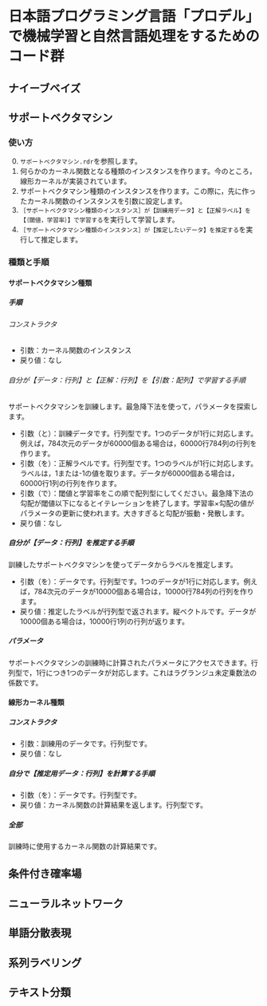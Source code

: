 # 日本語プログラミング言語「プロデル」で機械学習と自然言語処理をするためのコード群

## ナイーブベイズ

## サポートベクタマシン

### 使い方
0. `サポートベクタマシン.rdr`を参照します。
0. 何らかのカーネル関数となる種類のインスタンスを作ります。今のところ，線形カーネルが実装されています。
0. サポートベクタマシン種類のインスタンスを作ります。この際に，先に作ったカーネル関数のインスタンスを引数に設定します。
0. `［サポートベクタマシン種類のインスタンス］が【訓練用データ】と【正解ラベル】を【｛閾値，学習率｝】で学習する`を実行して学習します。
0. `［サポートベクタマシン種類のインスタンス］が【推定したいデータ】を推定する`を実行して推定します。

### 種類と手順

#### サポートベクタマシン種類

##### 手順

###### コンストラクタ
* 引数：カーネル関数のインスタンス
* 戻り値：なし

###### 自分が【データ：行列】と【正解：行列】を【引数：配列】で学習する手順
サポートベクタマシンを訓練します。最急降下法を使って，パラメータを探索します。
* 引数（と）：訓練データです。行列型です。1つのデータが1行に対応します。例えば，784次元のデータが60000個ある場合は，60000行784列の行列を作ります。
* 引数（を）：正解ラベルです。行列型です。1つのラベルが1行に対応します。ラベルは，1または-1の値を取ります。データが60000個ある場合は，60000行1列の行列を作ります。
* 引数（で）：閾値と学習率をこの順で配列型にしてください。最急降下法の勾配が閾値以下になるとイテレーションを終了します。学習率×勾配の値がパラメータの更新に使われます。大きすぎると勾配が振動・発散します。
* 戻り値：なし

##### 自分が【データ：行列】を推定する手順
訓練したサポートベクタマシンを使ってデータからラベルを推定します。
* 引数（を）：データです。行列型です。1つのデータが1行に対応します。例えば，784次元のデータが10000個ある場合は，10000行784列の行列を作ります。
* 戻り値：推定したラベルが行列型で返されます。縦ベクトルです。データが10000個ある場合は，10000行1列の行列が返ります。

##### パラメータ
サポートベクタマシンの訓練時に計算されたパラメータにアクセスできます。行列型で，1行につき1つのデータが対応します。これはラグランジュ未定乗数法の係数です。

#### 線形カーネル種類

##### コンストラクタ
* 引数：訓練用のデータです。行列型です。
* 戻り値：なし

##### 自分で【推定用データ：行列】を計算する手順
* 引数（を）：データです。行列型です。
* 戻り値：カーネル関数の計算結果を返します。行列型です。

##### 全部
訓練時に使用するカーネル関数の計算結果です。


## 条件付き確率場

## ニューラルネットワーク

## 単語分散表現

## 系列ラベリング

## テキスト分類
